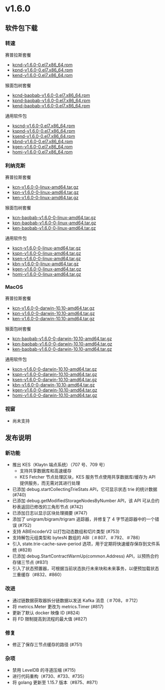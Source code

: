 # v1.6.0

## 软件包下载

### 转速<a id="rpm"></a>

赛普拉斯套餐

- [kcnd-v1.6.0-0.el7.x86_64.rpm](https://packages.klaytn.net/klaytn/v1.6.0/kcnd-v1.6.0-0.el7.x86_64.rpm)
- [kpnd-v1.6.0-0.el7.x86_64.rpm](https://packages.klaytn.net/klaytn/v1.6.0/kpnd-v1.6.0-0.el7.x86_64.rpm)
- [kend-v1.6.0-0.el7.x86_64.rpm](https://packages.klaytn.net/klaytn/v1.6.0/kend-v1.6.0-0.el7.x86_64.rpm)

猴面包树套餐

- [kcnd-baobab-v1.6.0-0.el7.x86_64.rpm](https://packages.klaytn.net/klaytn/v1.6.0/kcnd-baobab-v1.6.0-0.el7.x86_64.rpm)
- [kpnd-baobab-v1.6.0-0.el7.x86_64.rpm](https://packages.klaytn.net/klaytn/v1.6.0/kpnd-baobab-v1.6.0-0.el7.x86_64.rpm)
- [kend-baobab-v1.6.0-0.el7.x86_64.rpm](https://packages.klaytn.net/klaytn/v1.6.0/kend-baobab-v1.6.0-0.el7.x86_64.rpm)

通用软件包

- [kscnd-v1.6.0-0.el7.x86_64.rpm](https://packages.klaytn.net/klaytn/v1.6.0/kscnd-v1.6.0-0.el7.x86_64.rpm)
- [kspnd-v1.6.0-0.el7.x86_64.rpm](https://packages.klaytn.net/klaytn/v1.6.0/kspnd-v1.6.0-0.el7.x86_64.rpm)
- [ksend-v1.6.0-0.el7.x86_64.rpm](https://packages.klaytn.net/klaytn/v1.6.0/ksend-v1.6.0-0.el7.x86_64.rpm)
- [kbnd-v1.6.0-0.el7.x86_64.rpm](https://packages.klaytn.net/klaytn/v1.6.0/kbnd-v1.6.0-0.el7.x86_64.rpm)
- [kgen-v1.6.0-0.el7.x86_64.rpm](https://packages.klaytn.net/klaytn/v1.6.0/kgen-v1.6.0-0.el7.x86_64.rpm)
- [homi-v1.6.0-0.el7.x86_64.rpm](https://packages.klaytn.net/klaytn/v1.6.0/homi-v1.6.0-0.el7.x86_64.rpm)

### 利纳克斯<a id="linux"></a>

赛普拉斯套餐

- [kcn-v1.6.0-0-linux-amd64.tar.gz](https://packages.klaytn.net/klaytn/v1.6.0/kcn-v1.6.0-0-linux-amd64.tar.gz)
- [kpn-v1.6.0-0-linux-amd64.tar.gz](https://packages.klaytn.net/klaytn/v1.6.0/kpn-v1.6.0-0-linux-amd64.tar.gz)
- [ken-v1.6.0-0-linux-amd64.tar.gz](https://packages.klaytn.net/klaytn/v1.6.0/ken-v1.6.0-0-linux-amd64.tar.gz)

猴面包树套餐

- [kcn-baobab-v1.6.0-0-linux-amd64.tar.gz](https://packages.klaytn.net/klaytn/v1.6.0/kcn-baobab-v1.6.0-0-linux-amd64.tar.gz)
- [kpn-baobab-v1.6.0-0-linux-amd64.tar.gz](https://packages.klaytn.net/klaytn/v1.6.0/kpn-baobab-v1.6.0-0-linux-amd64.tar.gz)
- [ken-baobab-v1.6.0-0-linux-amd64.tar.gz](https://packages.klaytn.net/klaytn/v1.6.0/ken-baobab-v1.6.0-0-linux-amd64.tar.gz)

通用软件包

- [kscn-v1.6.0-0-linux-amd64.tar.gz](https://packages.klaytn.net/klaytn/v1.6.0/kscn-v1.6.0-0-linux-amd64.tar.gz)
- [kspn-v1.6.0-0-linux-amd64.tar.gz](https://packages.klaytn.net/klaytn/v1.6.0/kspn-v1.6.0-0-linux-amd64.tar.gz)
- [ksen-v1.6.0-0-linux-amd64.tar.gz](https://packages.klaytn.net/klaytn/v1.6.0/ksen-v1.6.0-0-linux-amd64.tar.gz)
- [kbn-v1.6.0-0-linux-amd64.tar.gz](https://packages.klaytn.net/klaytn/v1.6.0/kbn-v1.6.0-0-linux-amd64.tar.gz)
- [kgen-v1.6.0-0-linux-amd64.tar.gz](https://packages.klaytn.net/klaytn/v1.6.0/kgen-v1.6.0-0-linux-amd64.tar.gz)
- [homi-v1.6.0-0-linux-amd64.tar.gz](https://packages.klaytn.net/klaytn/v1.6.0/homi-v1.6.0-0-linux-amd64.tar.gz)

### MacOS<a id="macos"></a>

赛普拉斯套餐

- [kcn-v1.6.0-0-darwin-10.10-amd64.tar.gz](https://packages.klaytn.net/klaytn/v1.6.0/kcn-v1.6.0-0-darwin-10.10-amd64.tar.gz)
- [kpn-v1.6.0-0-darwin-10.10-amd64.tar.gz](https://packages.klaytn.net/klaytn/v1.6.0/kpn-v1.6.0-0-darwin-10.10-amd64.tar.gz)
- [ken-v1.6.0-0-darwin-10.10-amd64.tar.gz](https://packages.klaytn.net/klaytn/v1.6.0/ken-v1.6.0-0-darwin-10.10-amd64.tar.gz)

猴面包树套餐

- [kcn-baobab-v1.6.0-0-darwin-10.10-amd64.tar.gz](https://packages.klaytn.net/klaytn/v1.6.0/kcn-baobab-v1.6.0-0-darwin-10.10-amd64.tar.gz)
- [kpn-baobab-v1.6.0-0-darwin-10.10-amd64.tar.gz](https://packages.klaytn.net/klaytn/v1.6.0/kpn-baobab-v1.6.0-0-darwin-10.10-amd64.tar.gz)
- [ken-baobab-v1.6.0-0-darwin-10.10-amd64.tar.gz](https://packages.klaytn.net/klaytn/v1.6.0/ken-baobab-v1.6.0-0-darwin-10.10-amd64.tar.gz)

通用软件包

- [kscn-v1.6.0-0-darwin-10.10-amd64.tar.gz](https://packages.klaytn.net/klaytn/v1.6.0/kscn-v1.6.0-0-darwin-10.10-amd64.tar.gz)
- [kspn-v1.6.0-0-darwin-10.10-amd64.tar.gz](https://packages.klaytn.net/klaytn/v1.6.0/kspn-v1.6.0-0-darwin-10.10-amd64.tar.gz)
- [ksen-v1.6.0-0-darwin-10.10-amd64.tar.gz](https://packages.klaytn.net/klaytn/v1.6.0/ksen-v1.6.0-0-darwin-10.10-amd64.tar.gz)
- [kbn-v1.6.0-0-darwin-10.10-amd64.tar.gz](https://packages.klaytn.net/klaytn/v1.6.0/kbn-v1.6.0-0-darwin-10.10-amd64.tar.gz)
- [kgen-v1.6.0-0-darwin-10.10-amd64.tar.gz](https://packages.klaytn.net/klaytn/v1.6.0/kgen-v1.6.0-0-darwin-10.10-amd64.tar.gz)
- [homi-v1.6.0-0-darwin-10.10-amd64.tar.gz](https://packages.klaytn.net/klaytn/v1.6.0/homi-v1.6.0-0-darwin-10.10-amd64.tar.gz)

### 视窗<a id="windows"></a>

- 尚未支持

## 发布说明

### 新功能

- 推出 KES（Klaytn 端点系统）（707 号、709 号）
  - 支持共享数据库和高速缓存
  - KES Fetcher 节点处理区块，KES 服务节点使用共享数据库/缓存为 API 提供服务，而无需对其进行处理
- 已添加 debug.startCollectingTrieStats API，它可显示状态 trie 的统计数据 (#740)
- 已添加 debug.getModifiedStorageNodesByNumber API，该 API 可从合约秒表返回已修改的三角形节点 (#742)
- 已添加日志以显示区块处理摘要 (#747)
- 添加了 unigram/bigram/trigram 追踪器，并修复了 4 字节追踪器中的一个错误 (#752)
- 支持 ABIEncoderV2 以打包动态数组和切片类型 (#753)
- 支持解包元组类型和 bytesN 数组的 ABI（＃807、＃792、＃786）
- 引入 state.trie-cache-save-period 选项，用于定期将快速缓存保存到文件系统 (#828)
- 已添加 debug.StartContractWarmUp(common.Address) API，以预热合约存储三节点 (#831)
- 引入了状态预置器，可根据当前状态执行未来块和未来事务，以便预加载状态三重缓存（#832、#860）

### 改进

- 通过链数据获取器拆分链数据以发送 Kafka 消息（＃708，＃712）
- 将 metrics.Meter 更改为 metrics.Timer (#817)
- 更新了默认 docker 映像 ID (#824)
- 将 FD 限制提高到流程的最大值 (#827)

### 修复

- 修正了保存三节点缓存的路径 (#751)

### 杂项

- 禁用 LevelDB 的寻道压缩 (#715)
- 进行代码重构（#730、#733、#735）
- 将 golang 更新至 1.15.7 版本（#875、#871）
